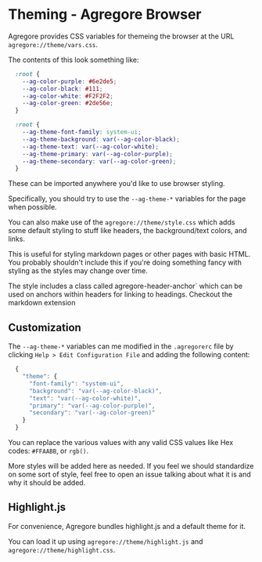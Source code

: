 # Theming - Agregore Browser

Agregore provides CSS variables for themeing the browser at the URL `agregore://theme/vars.css`.

The contents of this look something like:

```css
  :root {
    --ag-color-purple: #6e2de5;
    --ag-color-black: #111;
    --ag-color-white: #F2F2F2;
    --ag-color-green: #2de56e;
  }

  :root {
    --ag-theme-font-family: system-ui;
    --ag-theme-background: var(--ag-color-black);
    --ag-theme-text: var(--ag-color-white);
    --ag-theme-primary: var(--ag-color-purple);
    --ag-theme-secondary: var(--ag-color-green);
  }
```

These can be imported anywhere you'd like to use browser styling.

Specifically, you should try to use the `--ag-theme-*` variables for the page when possible.

You can also make use of the `agregore://theme/style.css` which adds some default styling to stuff like headers, the background/text colors, and links.

This is useful for styling markdown pages or other pages with basic HTML. You probably shouldn't include this if you're doing something fancy with styling as the styles may change over time.

The style includes a class called agregore-header-anchor` which can be used on anchors within headers for linking to headings. Checkout the markdown extension

## Customization

The `--ag-theme-*` variables can me modified in the `.agregorerc` file by clicking `Help > Edit Configuration File` and adding the following content:

```javascript
  {
    "theme": {
      "font-family": "system-ui",
      "background": "var(--ag-color-black)",
      "text": "var(--ag-color-white)",
      "primary": "var(--ag-color-purple)",
      "secondary": "var(--ag-color-green)"
    }
  }
```

You can replace the various values with any valid CSS values like Hex codes: `#FFAABB`, or `rgb()`.

More styles will be added here as needed. If you feel we should standardize on some sort of style, feel free to open an issue talking about what it is and why it should be added.

## Highlight.js

For convenience, Agregore bundles highlight.js and a default theme for it.

You can load it up using `agregore://theme/highlight.js` and `agregore://theme/highlight.css`.
